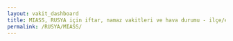 ```yaml
---
layout: vakit_dashboard
title: MIASS, RUSYA için iftar, namaz vakitleri ve hava durumu - ilçe/eyalet seç
permalink: /RUSYA/MIASS/
---
```


<script type="text/javascript">
  var GLOBAL_COUNTRY = 'RUSYA';
  var GLOBAL_CITY = 'MIASS';
  var GLOBAL_STATE = '';
  var lat = 72;
  var lon = 21;
</script>

